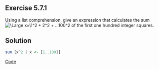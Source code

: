 ## Exercise 5.7.1

Using a list comprehension, give an expression that calculates the sum ![\Large x=\1^2 + 2^2 + ...100^2](https://latex.codecogs.com/svg.image?1%5E2%20&plus;%202%5E2%20&plus;%20...100%5E2) of the first one hundred integer squares.

## Solution

```haskell
sum [x^2 | x <- [1..100]]
```
[Code](../../src/ch-05#L3)
